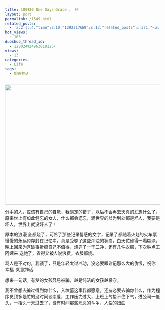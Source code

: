 ```yaml
---
title: 100920 One Days Grace ， 秋
layout: post
permalink: /1549.html
related_posts:
  - 'a:2:{s:4:"time";s:10:"1292217669";s:13:"related_posts";s:371:"<ul class="related_post"><li><a href="http://blog.80aj.com/2010/09/21/100921-zero-days-grace-%ef%bc%8c-%e7%a7%8b/" title="100921 Zero Days Grace ， 秋 ">100921 Zero Days Grace ， 秋 </a></li><li><a href="http://blog.80aj.com/2010/09/19/100919-two-days-grace-%ef%bc%8c-%e7%a7%8b/" title="100919 Two Days Grace ， 秋 ">100919 Two Days Grace ， 秋 </a></li></ul>";}'
bot_views:
  - 103
duoshuo_thread_id:
  - 1280248249638191254
views:
  - 13
categories:
  - Life
tags:
  - 妮裳神话
---
```

[<img class="aligncenter size-full wp-image-1550" title="gd" src="http://www.80aj.com/wp-content/uploads/2010/09/gd.jpg" alt="" width="600" height="390" />][1]

分手的人，应该有自己的自觉，我淡定的错了，以后不会再去天真的幻想什么了，原来世上有如此健忘的女人，什么都会遗忘，满世界的以为到处都是坏人，我要是坏人，世界上就没好人了！

原本的浪漫 全都烧了，可怜了那些记录情感的文字，记录了都随着火烧的火车票慢慢的永远的存封在记忆中，真是受够了这些浑浊的状态，白天忙碌得一塌糊涂，晚上回来为这破事折腾自己不值得，烧完了一干二净，还有几件衣服，下次钟点工阿姨来 送她了，省得又被人说浪费，衣服都烧。

骂人是不对的，我锁了，只是年轻太过冲动，没必要跟谁记那么大的仇恨，祝你 幸福  妮裳神话.

想来一句话，有梦的女孩容易被骗，越是纯洁的女孩越保守。

我不曾想去骗过得到你什么，入坟墓这事我都愿意，还有必要去骗你什么，作为程序员顶多是忙的没时间谈恋爱，工作压力过大，上班上气接不住下气，进公司一低头，一抬头一天过去了，没有时间那些邪恶的斗争，人性的扭曲

 [1]: http://www.80aj.com/wp-content/uploads/2010/09/gd.jpg